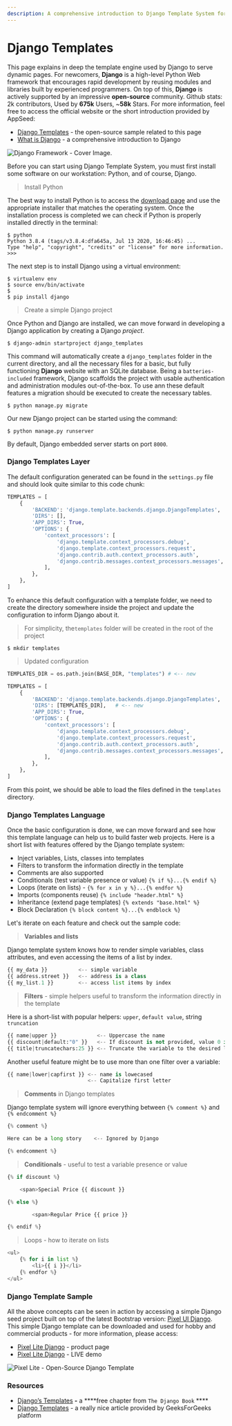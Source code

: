 ```yaml
---
description: A comprehensive introduction to Django Template System for beginners.
---
```


# Django Templates

This page explains in deep the template engine used by Django to serve dynamic pages. For newcomers, **Django** is a high-level Python Web framework that encourages rapid development by reusing modules and libraries built by experienced programmers. On top of this, **Django** is actively supported by an impressive **open-source** community. Github stats: 2k contributors, Used by **675k** Users, ~**58k** Stars. For more information, feel free to access the official website or the short introduction provided by AppSeed:

* [Django Templates](https://github.com/app-generator/django-templates) - the open-source sample related to this page 
* [What is Django](../what-is/django.md) - a comprehensive introduction to Django

![Django Framework - Cover Image.](../../.gitbook/assets/django-framework-cover-xs.png)

Before you can start using Django Template System, you must first install some software on our workstation: Python, and of course, Django. 

> Install Python

The best way to install Python is to access the [download page](https://www.python.org/downloads/) and use the appropriate installer that matches the operating system. Once the installation process is completed we can check if Python is properly installed directly in the terminal:

```text
$ python
Python 3.8.4 (tags/v3.8.4:dfa645a, Jul 13 2020, 16:46:45) ...
Type "help", "copyright", "credits" or "license" for more information.
>>>
```

 The next step is to install Django using a virtual environment: 

```text
$ virtualenv env
$ source env/bin/activate
$
$ pip install django
```

> Create a simple Django project

Once Python and Django are installed, we can move forward in developing a Django application by creating a Django _project_.

```text
$ django-admin startproject django_templates
```

This command will automatically create a `django_templates` folder in the current directory, and all the necessary files for a basic, but fully functioning **Django** website with an SQLite database. Being a `batteries-included` framework, Django scaffolds the project with usable authentication and administration modules out-of-the-box. To use ann these default features a migration should be executed to create the necessary tables. 

```text
$ python manage.py migrate
```

Our new Django project can be started using the command:

```text
$ python manage.py runserver
```

By default, Django embedded server starts on port `8000`. 

### Django Templates Layer

The default configuration generated can be found in the `settings.py` file and should look quite similar to this code chunk: 

```python
TEMPLATES = [
    {
        'BACKEND': 'django.template.backends.django.DjangoTemplates',
        'DIRS': [],
        'APP_DIRS': True,
        'OPTIONS': {
            'context_processors': [
                'django.template.context_processors.debug',
                'django.template.context_processors.request',
                'django.contrib.auth.context_processors.auth',
                'django.contrib.messages.context_processors.messages',
            ],
        },
    },
]
```

To enhance this default configuration with a template folder, we need to create the directory somewhere inside the project and update the configuration to inform Django about it. 

> For simplicity,  the`templates` folder will be created in the root of the project

```text
$ mkdir templates
```

> Updated configuration

```python
TEMPLATES_DIR = os.path.join(BASE_DIR, "templates") # <-- new

TEMPLATES = [
    {
        'BACKEND': 'django.template.backends.django.DjangoTemplates',
        'DIRS': [TEMPLATES_DIR],   # <-- new
        'APP_DIRS': True,
        'OPTIONS': {
            'context_processors': [
                'django.template.context_processors.debug',
                'django.template.context_processors.request',
                'django.contrib.auth.context_processors.auth',
                'django.contrib.messages.context_processors.messages',
            ],
        },
    },
]
```

From this point, we should be able to load the files defined in the `templates` directory. 

### Django Templates Language

Once the basic configuration is done, we can move forward and see how this template language can help us to build faster web projects. Here is a short list with features offered by the Django template system: 

* Inject variables, Lists, classes into templates
* Filters to transform the information directly in the template
* Comments are also supported 
* Conditionals \(test variable presence or value\) `{% if %}...{% endif %}`
* Loops \(iterate on lists\) - `{% for x in y %}...{% endfor %}` 
* Imports \(components reuse\) `{% include "header.html" %}`
* Inheritance \(extend page templates\) `{% extends "base.html" %}`
* Block Declaration `{% block content %}...{% endblock %}`

Let's iterate on each feature and check out the sample code:

> **Variables and lists**

Django template system knows how to render simple variables, class attributes, and even accessing the items of a list by index. 

```python
{{ my_data }}          <-- simple variable
{{ address.street }}   <-- address is a class
{{ my_list.1 }}        <-- access list items by index    
```

> **Filters** - simple helpers useful to transform the information directly in the template

Here is a short-list with popular helpers: `upper`, `default value`, string `truncation`

```python
{{ name|upper }}             <-- Uppercase the name
{{ discount|default:"0" }}   <-- If discount is not provided, value 0 is used
{{ title|truncatechars:25 }} <-- Truncate the variable to the desired lenght
```

 Another useful feature might be to use more than one filter over a variable:

```python
{{ name|lower|capfirst }} <-- name is lowecased 
                          <-- Capitalize first letter      
```

> **Comments** in Django templates

Django template system will ignore everything between `{% comment %}` and `{% endcomment %}`

```python
{% comment %} 

Here can be a long story    <-- Ignored by Django

{% endcomment %}
```

> **Conditionals** - useful to test a variable presence or value

```python
{% if discount %}

    <span>Special Price {{ discount }}

{% else %}

        <span>Regular Price {{ price }}

{% endif %}    
```

> Loops - how to iterate on lists

```python
<ul>
    {% for i in list %}
        <li>{{ i }}</li>
    {% endfor %}
</ul>
```

 

### Django Template Sample

All the above concepts can be seen in action by accessing a simple Django seed project built on top of the latest Bootstrap version: [Pixel UI Django](https://appseed.us/django/django-pixel-bootstrap-uikit). This simple Django template can be downloaded and used for hobby and commercial products - for more information, please access: 

* [Pixel Lite Django](https://appseed.us/django/django-pixel-bootstrap-uikit) - product page
* [Pixel Lite Django](https://django-pixel-lite.appseed-srv1.com/) - LIVE demo

![Pixel Lite - Open-Source Django Template](../../.gitbook/assets/pixel-bootstrap-5-freelancer-page.png)



### Resources

* [Django’s Templates](https://djangobook.com/mdj2-django-templates/) **-** a ****free chapter from `The Django Book` ****
* [Django Templates](https://www.geeksforgeeks.org/django-templates/) - a really nice article provided by GeeksForGeeks platform




